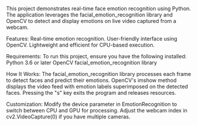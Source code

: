 This project demonstrates real-time face emotion recognition using Python. 
The application leverages the facial_emotion_recognition library and OpenCV to detect and display emotions on live video captured from a webcam.

Features:
  Real-time emotion recognition.
  User-friendly interface using OpenCV.
  Lightweight and efficient for CPU-based execution.

Requirements:
To run this project, ensure you have the following installed:
  Python 3.6 or later
  OpenCV
  facial_emotion_recognition library

How It Works:
   The facial_emotion_recognition library processes each frame to detect faces and predict their emotions.
   OpenCV's imshow method displays the video feed with emotion labels superimposed on the detected faces.
   Pressing the "s" key exits the program and releases resources.

Customization:
   Modify the device parameter in EmotionRecognition to switch between CPU and GPU for processing.
   Adjust the webcam index in cv2.VideoCapture(0) if you have multiple cameras.

